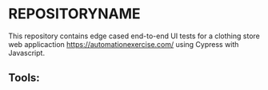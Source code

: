 # REPOSITORYNAME

This repository contains edge cased end-to-end UI tests for a clothing store web applicaction https://automationexercise.com/
using Cypress with Javascript.

## Tools:

